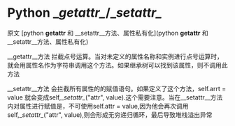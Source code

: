# Python \__getattr\__/\__setattr\__

原文 [python __getattr__ 和 __setattr__方法、属性私有化](python __getattr__ 和 __setattr__方法、属性私有化)



\__getattr\__方法
拦截点号运算。当对未定义的属性名称和实例进行点号运算时，就会用属性名作为字符串调用这个方法。如果继承树可以找到该属性，则不调用此方法


\__setattr\__方法
会拦截所有属性的的赋值语句。如果定义了这个方法，self.arrt = value 就会变成self,\__setattr\__("attr", value).这个需要注意。当在\__setattr\__方法内对属性进行赋值是，不可使用self.attr = value,因为他会再次调用self,\__setattr\__("attr", value),则会形成无穷递归循环，最后导致堆栈溢出异常